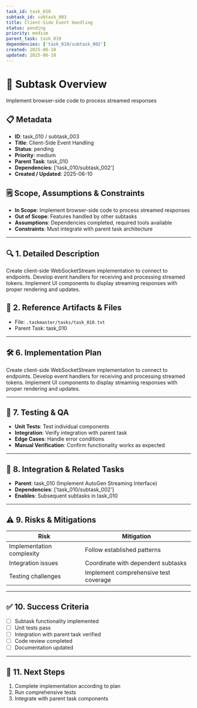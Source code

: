 ```yaml
---
task_id: task_010
subtask_id: subtask_003
title: Client-Side Event Handling
status: pending
priority: medium
parent_task: task_010
dependencies: ['task_010/subtask_002']
created: 2025-06-10
updated: 2025-06-10
---
```


# 🎯 Subtask Overview
Implement browser-side code to process streamed responses

## 📋 Metadata
- **ID**: task_010 / subtask_003
- **Title**: Client-Side Event Handling
- **Status**: pending
- **Priority**: medium
- **Parent Task**: task_010
- **Dependencies**: ['task_010/subtask_002']
- **Created / Updated**: 2025-06-10

## 🗒️ Scope, Assumptions & Constraints
- **In Scope**: Implement browser-side code to process streamed responses
- **Out of Scope**: Features handled by other subtasks
- **Assumptions**: Dependencies completed, required tools available
- **Constraints**: Must integrate with parent task architecture

---

## 🔍 1. Detailed Description
Create client-side WebSocketStream implementation to connect to endpoints. Develop event handlers for receiving and processing streamed tokens. Implement UI components to display streaming responses with proper rendering and updates.

## 📁 2. Reference Artifacts & Files
- File: `.taskmaster/tasks/task_010.txt`
- Parent Task: task_010

---

## 🛠️ 6. Implementation Plan
Create client-side WebSocketStream implementation to connect to endpoints. Develop event handlers for receiving and processing streamed tokens. Implement UI components to display streaming responses with proper rendering and updates.

---

## 🧪 7. Testing & QA
- **Unit Tests**: Test individual components
- **Integration**: Verify integration with parent task
- **Edge Cases**: Handle error conditions
- **Manual Verification**: Confirm functionality works as expected

---

## 🔗 8. Integration & Related Tasks
- **Parent**: task_010 (Implement AutoGen Streaming Interface)
- **Dependencies**: ['task_010/subtask_002']
- **Enables**: Subsequent subtasks in task_010

---

## ⚠️ 9. Risks & Mitigations
| Risk | Mitigation |
|------|------------|
| Implementation complexity | Follow established patterns |
| Integration issues | Coordinate with dependent subtasks |
| Testing challenges | Implement comprehensive test coverage |

---

## ✅ 10. Success Criteria
- [ ] Subtask functionality implemented
- [ ] Unit tests pass
- [ ] Integration with parent task verified
- [ ] Code review completed
- [ ] Documentation updated

---

## 🚀 11. Next Steps
1. Complete implementation according to plan
2. Run comprehensive tests
3. Integrate with parent task components
